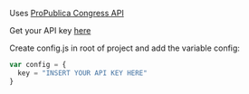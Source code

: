 Uses [ProPublica Congress API](https://projects.propublica.org/api-docs/congress-api/)

Get your API key [here](https://www.propublica.org/datastore/api/propublica-congress-api) 

Create config.js in root of project and add the variable config:

```javascript
var config = {
  key = "INSERT YOUR API KEY HERE"
}
```
